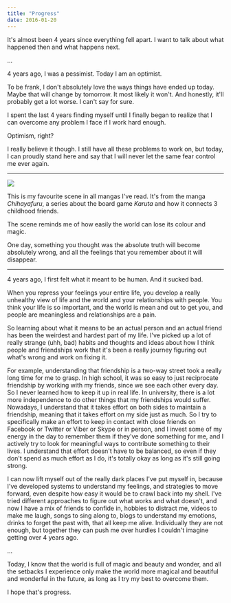 ```yaml
---
title: "Progress"
date: 2016-01-20
---
```


It's almost been 4 years since everything fell apart. I want to talk about what happened then and what happens next.

...

4 years ago, I was a pessimist. Today I am an optimist.

To be frank, I don't absolutely love the ways things have ended up today. Maybe that will change by tomorrow. It most likely it won't. And honestly, it'll probably get a lot worse. I can't say for sure.

I spent the last 4 years finding myself until I finally began to realize that I can overcome any problem I face if I work hard enough.

Optimism, right?

I really believe it though. I still have all these problems to work on, but today, I can proudly stand here and say that I will never let the same fear control me ever again.

---

![](http://i.imgur.com/TwYS88p.png)

This is my favourite scene in all mangas I've read. It's from the manga *Chihayafuru*, a series about the board game *Karuta* and how it connects 3 childhood friends.

The scene reminds me of how easily the world can lose its colour and magic.

One day, something you thought was the absolute truth will become absolutely wrong, and all the feelings that you remember about it will disappear.

---

4 years ago, I first felt what it meant to be human. And it sucked bad.

When you repress your feelings your entire life, you develop a really unhealthy view of life and the world and your relationships with people. You think your life is so important, and the world is mean and out to get you, and people are meaningless and relationships are a pain.

So learning about what it means to be an actual person and an actual friend has been the weirdest and hardest part of my life. I've picked up a lot of really strange (uhh, bad) habits and thoughts and ideas about how I think people and friendships work that it's been a really journey figuring out what's wrong and work on fixing it.

For example, understanding that friendship is a two-way street took a really long time for me to grasp. In high school, it was so easy to just reciprocate friendship by working with my friends, since we see each other every day. So I never learned how to keep it up in real life. In university, there is a lot more independence to do other things that my friendships would suffer. Nowadays, I understand that it takes effort on both sides to maintain a friendship, meaning that it takes effort on my side just as much. So I try to specifically make an effort to keep in contact with close friends on Facebook or Twitter or Viber or Skype or in person, and I invest some of my energy in the day to remember them if they've done something for me, and I actively try to look for meaningful ways to contribute something to their lives. I understand that effort doesn't have to be balanced, so even if they don't spend as much effort as I do, it's totally okay as long as it's still going strong.

I can now lift myself out of the really dark places I've put myself in, because I've developed systems to understand my feelings, and strategies to move forward, even despite how easy it would be to crawl back into my shell. I've tried different approaches to figure out what works and what doesn't, and now I have a mix of friends to confide in, hobbies to distract me, videos to make me laugh, songs to sing along to, blogs to understand my emotions, drinks to forget the past with, that all keep me alive. Individually they are not enough, but together they can push me over hurdles I couldn't imagine getting over 4 years ago.

...

Today, I know that the world is full of magic and beauty and wonder, and all the setbacks I experience only make the world more magical and beautiful and wonderful in the future, as long as I try my best to overcome them.

I hope that's progress.
